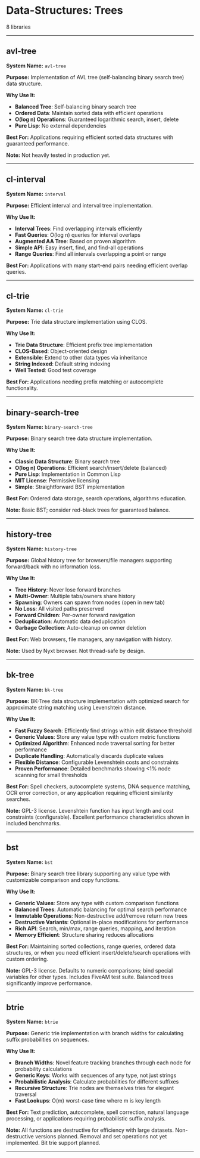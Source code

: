 # Data-Structures: Trees

8 libraries

---

## avl-tree

**System Name:** `avl-tree`

**Purpose:** Implementation of AVL tree (self-balancing binary search tree) data structure.

**Why Use It:**
- **Balanced Tree**: Self-balancing binary search tree
- **Ordered Data**: Maintain sorted data with efficient operations
- **O(log n) Operations**: Guaranteed logarithmic search, insert, delete
- **Pure Lisp**: No external dependencies

**Best For:** Applications requiring efficient sorted data structures with guaranteed performance.

**Note:** Not heavily tested in production yet.

---


## cl-interval

**System Name:** `interval`

**Purpose:** Efficient interval and interval tree implementation.

**Why Use It:**
- **Interval Trees**: Find overlapping intervals efficiently
- **Fast Queries**: O(log n) queries for interval overlaps
- **Augmented AA Tree**: Based on proven algorithm
- **Simple API**: Easy insert, find, and find-all operations
- **Range Queries**: Find all intervals overlapping a point or range

**Best For:** Applications with many start-end pairs needing efficient overlap queries.

---


## cl-trie

**System Name:** `cl-trie`

**Purpose:** Trie data structure implementation using CLOS.

**Why Use It:**
- **Trie Data Structure**: Efficient prefix tree implementation
- **CLOS-Based**: Object-oriented design
- **Extensible**: Extend to other data types via inheritance
- **String Indexed**: Default string indexing
- **Well Tested**: Good test coverage

**Best For:** Applications needing prefix matching or autocomplete functionality.

---


## binary-search-tree

**System Name:** `binary-search-tree`

**Purpose:** Binary search tree data structure implementation.

**Why Use It:**
- **Classic Data Structure**: Binary search tree
- **O(log n) Operations**: Efficient search/insert/delete (balanced)
- **Pure Lisp**: Implementation in Common Lisp
- **MIT License**: Permissive licensing
- **Simple**: Straightforward BST implementation

**Best For:** Ordered data storage, search operations, algorithms education.

**Note:** Basic BST; consider red-black trees for guaranteed balance.

---


## history-tree

**System Name:** `history-tree`

**Purpose:** Global history tree for browsers/file managers supporting forward/back with no information loss.

**Why Use It:**
- **Tree History**: Never lose forward branches
- **Multi-Owner**: Multiple tabs/owners share history
- **Spawning**: Owners can spawn from nodes (open in new tab)
- **No Loss**: All visited paths preserved
- **Forward Children**: Per-owner forward navigation
- **Deduplication**: Automatic data deduplication
- **Garbage Collection**: Auto-cleanup on owner deletion

**Best For:** Web browsers, file managers, any navigation with history.

**Note:** Used by Nyxt browser. Not thread-safe by design.

---


## bk-tree

**System Name:** `bk-tree`

**Purpose:** BK-Tree data structure implementation with optimized search for approximate string matching using Levenshtein distance.

**Why Use It:**
- **Fast Fuzzy Search**: Efficiently find strings within edit distance threshold
- **Generic Values**: Store any value type with custom metric functions
- **Optimized Algorithm**: Enhanced node traversal sorting for better performance
- **Duplicate Handling**: Automatically discards duplicate values
- **Flexible Distance**: Configurable Levenshtein costs and constraints
- **Proven Performance**: Detailed benchmarks showing <1% node scanning for small thresholds

**Best For:** Spell checkers, autocomplete systems, DNA sequence matching, OCR error correction, or any application requiring efficient similarity searches.

**Note:** GPL-3 license. Levenshtein function has input length and cost constraints (configurable). Excellent performance characteristics shown in included benchmarks.

---


## bst

**System Name:** `bst`

**Purpose:** Binary search tree library supporting any value type with customizable comparison and copy functions.

**Why Use It:**
- **Generic Values**: Store any type with custom comparison functions
- **Balanced Trees**: Automatic balancing for optimal search performance
- **Immutable Operations**: Non-destructive add/remove return new trees
- **Destructive Variants**: Optional in-place modifications for performance
- **Rich API**: Search, min/max, range queries, mapping, and iteration
- **Memory Efficient**: Structure sharing reduces allocations

**Best For:** Maintaining sorted collections, range queries, ordered data structures, or when you need efficient insert/delete/search operations with custom ordering.

**Note:** GPL-3 license. Defaults to numeric comparisons; bind special variables for other types. Includes FiveAM test suite. Balanced trees significantly improve performance.

---


## btrie

**System Name:** `btrie`

**Purpose:** Generic trie implementation with branch widths for calculating suffix probabilities on sequences.

**Why Use It:**
- **Branch Widths**: Novel feature tracking branches through each node for probability calculations
- **Generic Keys**: Works with sequences of any type, not just strings
- **Probabilistic Analysis**: Calculate probabilities for different suffixes
- **Recursive Structure**: Trie nodes are themselves tries for elegant traversal
- **Fast Lookups**: O(m) worst-case time where m is key length

**Best For:** Text prediction, autocomplete, spell correction, natural language processing, or applications requiring probabilistic suffix analysis.

**Note:** All functions are destructive for efficiency with large datasets. Non-destructive versions planned. Removal and set operations not yet implemented. Bit trie support planned.

---


